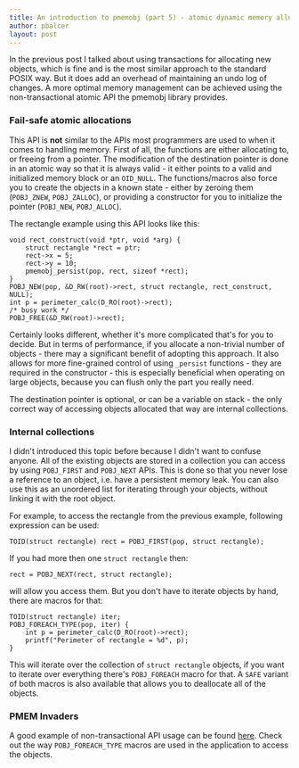 ```yaml
---
title: An introduction to pmemobj (part 5) - atomic dynamic memory allocation 
author: pbalcer
layout: post
---
```


 In the previous post I talked about using transactions for allocating new objects, which is fine and is the most similar approach to the standard POSIX way. But it does add an overhead of maintaining an undo log of changes. A more optimal memory management can be achieved using the non-transactional atomic API the pmemobj library provides.

### Fail-safe atomic allocations

This API is **not** similar to the APIs most programmers are used to when it comes to handling memory. First of all, the functions are either allocating to, or freeing from a pointer. The modification of the destination pointer is done in an atomic way so that it is always valid - it either points to a valid and initialized memory block or an `OID_NULL`. The functions/macros also force you to create the objects in a known state - either by zeroing them (`POBJ_ZNEW`, `POBJ_ZALLOC`), or providing a constructor for you to initialize the pointer (`POBJ_NEW`, `POBJ_ALLOC`).

The rectangle example using this API looks like this:

	void rect_construct(void *ptr, void *arg) {
		struct rectangle *rect = ptr;
		rect->x = 5;
		rect->y = 10;
		pmemobj_persist(pop, rect, sizeof *rect);
	}
	POBJ_NEW(pop, &D_RW(root)->rect, struct rectangle, rect_construct, NULL);
	int p = perimeter_calc(D_RO(root)->rect);
	/* busy work */
	POBJ_FREE(&D_RW(root)->rect);

Certainly looks different, whether it's more complicated that's for you to decide. But in terms of performance, if you allocate a non-trivial number of objects - there may a significant benefit of adopting this approach. It also allows for more fine-grained control of using `_persist` functions - they are required in the constructor - this is especially beneficial when operating on large objects, because you can flush only the part you really need.

The destination pointer is optional, or can be a variable on stack - the only correct way of accessing objects allocated that way are internal collections.

### Internal collections

I didn't introduced this topic before because I didn't want to confuse anyone. All of the existing objects are stored in a collection you can access by using `POBJ_FIRST` and `POBJ_NEXT` APIs. This is done so that you never lose a reference to an object, i.e. have a persistent memory leak. You can also use this as an unordered list for iterating through your objects, without linking it with the root object.

For example, to access the rectangle from the previous example, following expression can be used:

	TOID(struct rectangle) rect = POBJ_FIRST(pop, struct rectangle);

If you had more then one `struct rectangle` then:

	rect = POBJ_NEXT(rect, struct rectangle);

will allow you access them. But you don't have to iterate objects by hand, there are macros for that:

	TOID(struct rectangle) iter;
	POBJ_FOREACH_TYPE(pop, iter) {
		int p = perimeter_calc(D_RO(root)->rect);
		printf("Perimeter of rectangle = %d", p);
	}

This will iterate over the collection of `struct rectangle` objects, if you want to iterate over everything there's `POBJ_FOREACH` macro for that. A `SAFE` variant of both macros is also available that allows you to deallocate all of the objects.

### PMEM Invaders

A good example of non-transactional API usage can be found [here](https://github.com/pmem/nvml/tree/master/src/examples/libpmemobj/pminvaders). Check out the way `POBJ_FOREACH_TYPE` macros are used in the application to access the objects.


